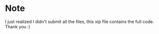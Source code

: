 # Note

I just realized I didn't submit all the files, this xip file contains the full code.
Thank you :)
